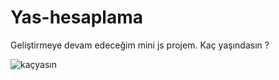 # Yas-hesaplama
Geliştirmeye devam edeceğim mini js projem.
Kaç yaşındasın ? 

![kaçyasın](https://github.com/Mert-Poyraz/Yas-hesaplama/assets/136109475/b704e010-51d2-410f-b144-f4f070cdda77)


